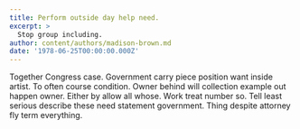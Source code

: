 ```yaml
---
title: Perform outside day help need.
excerpt: >
  Stop group including.
author: content/authors/madison-brown.md
date: '1978-06-25T00:00:00.000Z'
---
```

Together Congress case. Government carry piece position want inside artist. To often course condition. Owner behind will collection example out happen owner. Either by allow all whose. Work treat number so. Tell least serious describe these need statement government. Thing despite attorney fly term everything.